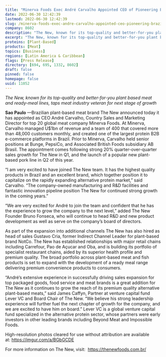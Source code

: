 ```yaml
---
title: "Minerva Foods Exec André Carvalho Appointed CEO of Pioneering Brazilian Plant-Based Meat Brand The New"
date: 2022-06-30 12:42:39
lastmod: 2022-06-30 12:42:39
slug: /minerva-foods-exec-andre-carvalho-appointed-ceo-pioneering-brazilian-plant-based-meat
company: 8602
description: "The New, known for its top-quality and better-for-you plant based meat and ready-meal lines, taps meat industry veteran for next stage of growth"
excerpt: "The New, known for its top-quality and better-for-you plant based meat and ready-meal lines, taps meat industry veteran for next stage of growth"
proteins: [Plant-Based]
products: [Meat]
topics: [Business]
regions: [Latin America & Caribbean]
flags: [Press Release]
directory: [694, 695, 1332, 8602]
draft: false
pinned: false
homepage: false
uuid: 11052
---
```

<p><em>The New, known for its top-quality and better-for-you plant based meat and ready-meal lines, taps meat industry veteran for next stage of growth</em></p>
<p><strong>Sao Paulo</strong> —Brazilian plant-based meat brand The New announced today it has appointed as CEO André Carvalho, Country Sales and Marketing Director for top 20 global meat company Minerva Foods. At Minerva, Carvalho managed U$1bn of revenue and a team of 400 that covered more than 48,000 customers monthly, and created one of the largest protein B2B e-commerce platforms in Brazil. Prior to Minerva, Carvalho held senior positions at Bunge, PepsiCo, and Associated British Foods subsidiary AB Brasil. The appointment comes following strong 20% quarter-over-quarter sales growth for The New in Q1, and the launch of a popular new plant-based pork line in Q2 of this year.</p>
<p>“I am very excited to have joined The New team. It has the highest quality products in Brazil and an excellent brand, which together position it to capitalize on the rapidly expanding alternative protein market,” said Carvalho. “The company-owned manufacturing and R&D facilities and fantastic innovation pipeline position The New for continued strong growth in the coming years.”</p>
<p>“We are very excited for André to join the team and confident that he has the experience to grow the company to the next level,” added The New Founder Bruno Fonseca, who will continue to head R&D and new product development as well as serve on the company’s board of directors.</p>
<p>As part of the expansion into additional channels The New has also hired as head of sales Gustavo Cria, former Indirect Channel Leader for plant-based brand NotCo. The New has established relationships with major retail chains including Carrefour, Pao de Açucar and Oba, and is building its portfolio of specialist restaurant chains, aided by its superior health profile and premium quality. The broad portfolio across plant-based meat and fish products is set to expand with the development of a ready meal range delivering premium convenience products to consumers.</p>
<p>“André’s extensive experience in successfully driving sales expansion for top packaged goods, food service and meat brands is a great addition for The New as it continues to grow the reach of its premium quality alternative plant-based meats,” said James Caffyn, Partner at venture capital fund Lever VC and Board Chair of The New. “We believe his strong leadership experience will further fuel the next chapter of growth for the company, and we are excited to have him on board.” Lever VC is a global venture capital fund specialized in the alternative protein sector, whose partners were early investors in other leading brands including Beyond Meat and Impossible Foods.</p>
<p>High-resolution photos cleared for use without attribution are available at: <a href="https://imgur.com/a/BGbGCDE">https://imgur.com/a/BGbGCDE</a></p>
<p>For more information on The New, visit:  <a href="https://thenewfoods.com.br/">https://thenewfoods.com.br/</a></p>
